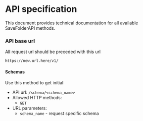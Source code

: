 # API specification

This document provides technical documentation for all available SaveFolderAPI methods.

### API base url
All request url should be preceded with this url

`https://new.url.here/v1/`

#### Schemas

Use this method to get initial 
 
- API url: `/schema/<schema_name>`
- Allowed HTTP methods:
    - `GET`
- URL parameters:
    - `schema_name` - request specific schema

#### 